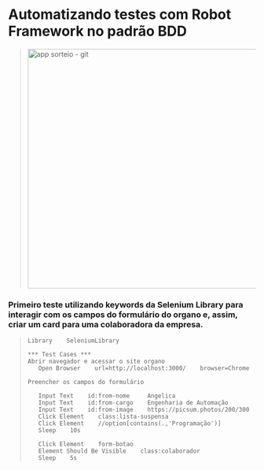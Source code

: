 # Automatizando testes com Robot Framework no padrão BDD
>
>
> <img width="486" alt="app sorteio - git" src="https://github.com/user-attachments/assets/610da83e-608b-4c1a-8ed0-53239cc3a338">
>
>
### Primeiro teste utilizando keywords da Selenium Library para interagir com os campos do formulário do organo e, assim, criar um card para uma colaboradora da empresa.

> ``` *** Settings ***
> Library    SeleniumLibrary
>
> *** Test Cases ***
> Abrir navegador e acessar o site organo
>    Open Browser    url=http://localhost:3000/    browser=Chrome
>
> Preencher os campos do formulário
> 
>    Input Text    id:from-nome     Angelica
>    Input Text    id:from-cargo    Engenharia de Automação
>    Input Text    id:from-image    https://picsum.photos/200/300
>    Click Element    class:lista-suspensa
>    Click Element    //option[contains(.,'Programação')]
>    Sleep    10s
> 
>    Click Element    form-botao
>    Element Should Be Visible    class:colaborador
>    Sleep    5s 
>
